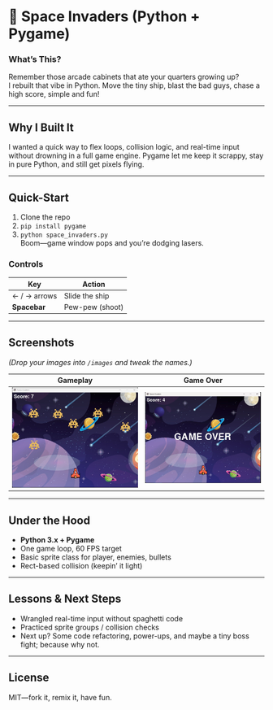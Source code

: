 # 👾  Space Invaders (Python + Pygame)

### What’s This?
Remember those arcade cabinets that ate your quarters growing up?  
I rebuilt that vibe in Python. Move the tiny ship, blast the bad guys, chase a high score, simple and fun!

---

## Why I Built It
I wanted a quick way to flex loops, collision logic, and real-time input without drowning in a full game engine. Pygame let me keep it scrappy, stay in pure Python, and still get pixels flying.

---

## Quick-Start
1. Clone the repo  
2. `pip install pygame`  
3. `python space_invaders.py`  
Boom—game window pops and you’re dodging lasers.

### Controls
| Key            | Action            |
| -------------- | ----------------- |
| ← / → arrows   | Slide the ship    |
| **Spacebar**   | Pew-pew (shoot)   |

---

## Screenshots
*(Drop your images into `/images` and tweak the names.)*

| Gameplay | Game Over |
| -------- | --------- |
| ![Play](images/Gameplay.jpg) | ![Over](images/GameOver.jpg) |

---

## Under the Hood
* **Python 3.x + Pygame**  
* One game loop, 60 FPS target  
* Basic sprite class for player, enemies, bullets  
* Rect-based collision (keepin’ it light)

---

## Lessons & Next Steps
* Wrangled real-time input without spaghetti code  
* Practiced sprite groups / collision checks  
* Next up? Some code refactoring, power-ups, and maybe a tiny boss fight; because why not.

---

## License
MIT—fork it, remix it, have fun.

